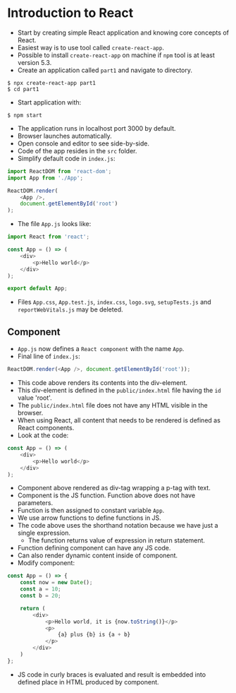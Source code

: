 # Introduction to React

- Start by creating simple React application and knowing core concepts of React.
- Easiest way is to use tool called `create-react-app`.
- Possible to install `create-react-app` on machine if `npm` tool is at least version 5.3.
- Create an application called `part1` and navigate to directory.
```
$ npx create-react-app part1
$ cd part1
```
- Start application with:
```
$ npm start
```
- The application runs in localhost port 3000 by default.
- Browser launches automatically.
- Open console and editor to see side-by-side.
- Code of the app resides in the `src` folder.
- Simplify default code in `index.js`:
```javascript
import ReactDOM from 'react-dom';
import App from './App';

ReactDOM.render(
    <App />,
    document.getElementById('root')
);
```
- The file `App.js` looks like:
```javascript
import React from 'react';

const App = () => (
    <div>
        <p>Hello world</p>
    </div>
);

export default App;
```
- Files `App.css`, `App.test.js`, `index.css`, `logo.svg`, `setupTests.js` and `reportWebVitals.js` may be deleted.

## Component
- `App.js` now defines a `React component` with the name `App`.
- Final line of `index.js`:
```javascript
ReactDOM.render(<App />, document.getElementById('root'));
```
- This code above renders its contents into the div-element.
- This div-element is defined in the `public/index.html` file having the `id` value 'root'.
- The `public/index.html` file does not have any HTML visible in the browser.
- When using React, all content that needs to be rendered is defined as React components.
- Look at the code:
```javascript
const App = () => (
    <div>
        <p>Hello world</p>
    </div>
);
```
- Component above rendered as div-tag wrapping a p-tag with text.
- Component is the JS function. Function above does not have parameters.
- Function is then assigned to constant variable `App`.
- We use arrow functions to define functions in JS.
- The code above uses the shorthand notation because we have just a single expression.
    - The function returns value of expression in return statement.
- Function defining component can have any JS code.
- Can also render dynamic content inside of component.
- Modify component:
```javascript
const App = () => {
    const now = new Date();
    const a = 10;
    const b = 20;

    return (
        <div>
            <p>Hello world, it is {now.toString()}</p>
            <p>
                {a} plus {b} is {a + b}
            </p>
        </div>
    )
};
```
- JS code in curly braces is evaluated and result is embedded into defined place in HTML produced by component.